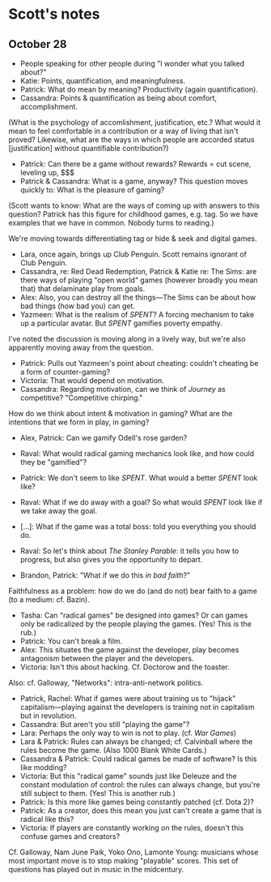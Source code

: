 # Scott's notes
## October 28

* People speaking for other people during "I wonder what you talked about?"
* Katie: Points, quantification, and meaningfulness.
* Patrick: What do mean by meaning? Productivity (again quantification).
* Cassandra: Points & quantification as being about comfort, accomplishment.

(What is the psychology of accomlishment, justification, etc.? What would it mean to feel comfortable in a contribution or a way of living that isn't proved? Likewise, what are the ways in which people are accorded status [justification] without quantifiable contribution?)

* Patrick: Can there be a game without rewards? Rewards = cut scene, leveling up, $$$
* Patrick & Cassandra: What is a game, anyway? This question moves quickly to: What is the pleasure of gaming?

(Scott wants to know: What are the ways of coming up with answers to this question? Patrick has this figure for childhood games, e.g. tag. So we have examples that we have in common. Nobody turns to reading.)

We're moving towards differentiating tag or hide & seek and digital games.

* Lara, once again, brings up Club Penguin. Scott remains ignorant of Club Penguin.
* Cassandra, re: Red Dead Redemption, Patrick & Katie re: The Sims: are there ways of playing "open world" games (however broadly you mean that) that delaminate play from goals.
* Alex: Also, you can destroy all the things—The Sims can be about how bad things (how bad you) can get.
* Yazmeen: What is the realism of _SPENT_? A forcing mechanism to take up a particular avatar. But _SPENT_ gamifies poverty empathy.

I've noted the discussion is moving along in a lively way, but we're also apparently moving away from the question.

* Patrick: Pulls out Yazmeen's point about cheating: couldn't cheating be a form of counter-gaming?
* Victoria: That would depend on motivation.
* Cassandra: Regarding motivation, can we think of _Journey_ as competitive? "Competitive chirping."

How do we think about intent & motivation in gaming? What are the intentions that we form in play, in gaming?

* Alex, Patrick: Can we gamify Odell's rose garden?
* Raval: What would radical gaming mechanics look like, and how could they be "gamified"?
* Patrick: We don't seem to like _SPENT_. What would a better _SPENT_ look like?
* Raval: What if we do away with a goal? So what would _SPENT_ look like if we take away the goal.
* [...]: What if the game was a total boss: told you everything you should do.
* Raval: So let's think about _The Stanley Parable_: it tells you how to progress, but also gives you the opportunity to depart.

* Brandon, Patrick: "What if we do this _in bad faith_?"

Faithfulness as a problem: how do we do (and do not) bear faith to a game (to a medium: cf. Bazin).

* Tasha: Can "radical games" be designed into games? Or can games only be radicalized by the people playing the games. (Yes! This is the rub.)
* Patrick: You can't break a film.
* Alex: This situates the game against the developer, play becomes antagonism between the player and the developers.
* Victoria: Isn't this about hacking. Cf. Doctorow and the toaster.

Also: cf. Galloway, "Networks": intra-anti-network politics.

* Patrick, Rachel: What if games were about training us to "hijack" capitalism—playing against the developers is training not in capitalism but in revolution.
* Cassandra: But aren't you still "playing the game"?
* Lara: Perhaps the only way to win is not to play. (cf. _War Games_)
* Lara & Patrick: Rules can always be changed; cf. Calvinball where the rules become the game. (Also 1000 Blank White Cards.)
* Cassandra & Patrick: Could radical games be made of software? Is this like modding?
* Victoria: But this "radical game" sounds just like Deleuze and the constant modulation of control: the rules can always change, but you're still subject to them. (Yes! This is another rub.)
* Patrick: Is this more like games being constantly patched (cf. Dota 2)?
* Patrick: As a creator, does this mean you just can't create a game that is radical like this?
* Victoria: If players are constantly working on the rules, doesn't this confuse games and creators?

Cf. Galloway, Nam June Paik, Yoko Ono, Lamonte Young: musicians whose most important move is to stop making "playable" scores. This set of questions has played out in music in the midcentury.


